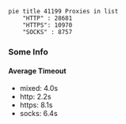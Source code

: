 
```mermaid
pie title 41199 Proxies in list
    "HTTP" : 28681
    "HTTPS": 10970
    "SOCKS" : 8757
```

### Some Info
#### Average Timeout

- mixed: 4.0s
- http: 2.2s
- https: 8.1s
- socks: 6.4s